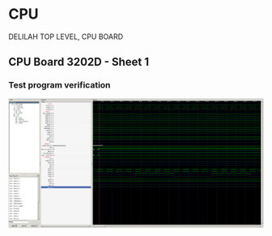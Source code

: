 # CPU

DELILAH TOP LEVEL, CPU BOARD

## CPU Board 3202D - Sheet 1

### Test program verification

![Screenshot from GTKWave](gtkwave.png)
